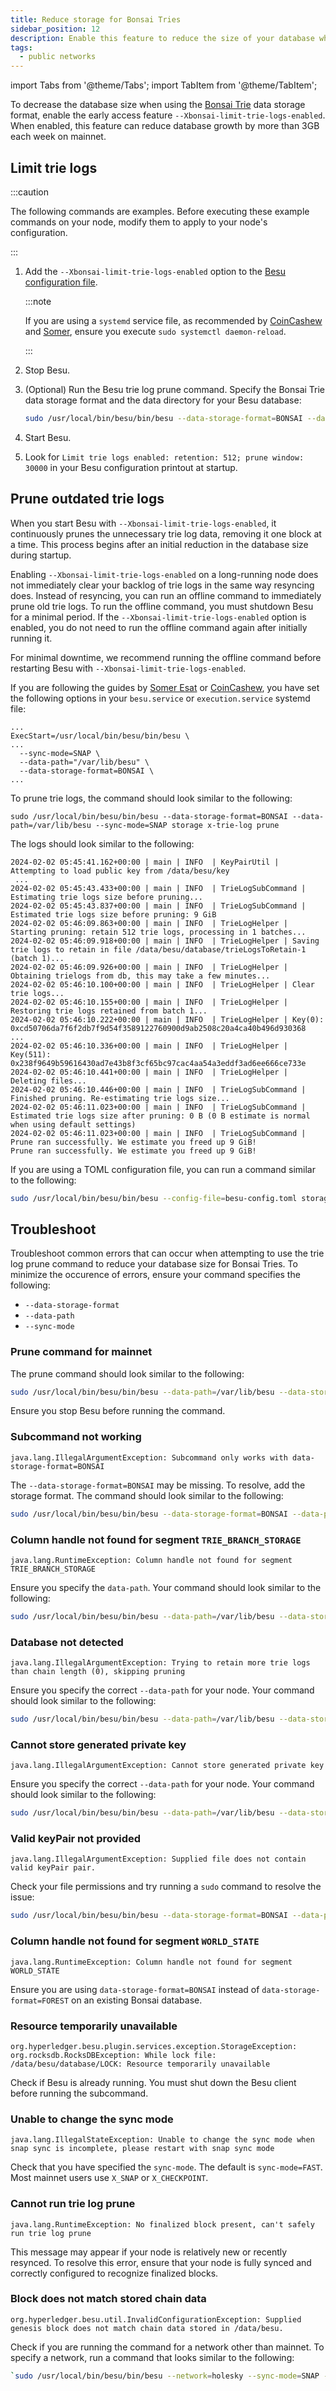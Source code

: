 ```yaml
---
title: Reduce storage for Bonsai Tries
sidebar_position: 12
description: Enable this feature to reduce the size of your database when using Bonsai Tries
tags:
  - public networks
---
```


import Tabs from '@theme/Tabs';
import TabItem from '@theme/TabItem';

To decrease the database size when using the [Bonsai Trie](../concepts/data-storage-formats#bonsai-tries) data storage format, enable the early access feature `--Xbonsai-limit-trie-logs-enabled`. 
When enabled, this feature can reduce database growth by more than 3GB each week on mainnet.

## Limit trie logs

:::caution

The following commands are examples. Before executing these example commands on your node, modify them to apply to your node's configuration.

:::

1. Add the `--Xbonsai-limit-trie-logs-enabled` option to the [Besu configuration file](use-configuration-file).
   
    :::note
    
    If you are using a `systemd` service file, as recommended by [CoinCashew](https://www.coincashew.com/coins/overview-eth/guide-or-how-to-setup-a-validator-on-eth2-mainnet/part-i-installation/step-3-installing-execution-client/besu) 
    and [Somer](https://someresat.medium.com/guide-to-staking-on-ethereum-ubuntu-teku-f09ecd9ef2ee), ensure you execute `sudo systemctl daemon-reload`.
    
    :::
   
1. Stop Besu.
1. (Optional) Run the Besu trie log prune command. Specify the Bonsai Trie data storage format and the data directory for your Besu database:
    ```bash
    sudo /usr/local/bin/besu/bin/besu --data-storage-format=BONSAI --data-path=/var/lib/besu --sync-mode=X_SNAP storage x-trie-log prune
    ```
1. Start Besu.
1. Look for `Limit trie logs enabled: retention: 512; prune window: 30000` in your Besu configuration printout at startup.

## Prune outdated trie logs

When you start Besu with `--Xbonsai-limit-trie-logs-enabled`, it continuously prunes the unnecessary trie log data, removing it one block at a time.
This process begins after an initial reduction in the database size during startup.

Enabling `--Xbonsai-limit-trie-logs-enabled` on a long-running node does not immediately clear your backlog of trie logs in the same way resyncing does. 
Instead of resyncing, you can run an offline command to immediately prune old trie logs. 
To run the offline command, you must shutdown Besu for a minimal period. 
If the `--Xbonsai-limit-trie-logs-enabled` option is enabled, you do not need to run the offline command again after initially running it.

For minimal downtime, we recommend running the offline command before restarting Besu with `--Xbonsai-limit-trie-logs-enabled`.

If you are following the guides by [Somer Esat](https://someresat.medium.com/guide-to-staking-on-ethereum-ubuntu-teku-f09ecd9ef2ee) or [CoinCashew](https://www.coincashew.com/coins/overview-eth/guide-or-how-to-setup-a-validator-on-eth2-mainnet/part-i-installation/step-3-installing-execution-client/besu), you have set the following options in your `besu.service` or `execution.service` systemd file:

```
...
ExecStart=/usr/local/bin/besu/bin/besu \
...
  --sync-mode=SNAP \
  --data-path="/var/lib/besu" \
  --data-storage-format=BONSAI \
...
```
To prune trie logs, the command should look similar to the following:

```
sudo /usr/local/bin/besu/bin/besu --data-storage-format=BONSAI --data-path=/var/lib/besu --sync-mode=SNAP storage x-trie-log prune
```

The logs should look similar to the following:

```
2024-02-02 05:45:41.162+00:00 | main | INFO  | KeyPairUtil | Attempting to load public key from /data/besu/key
 ...
2024-02-02 05:45:43.433+00:00 | main | INFO  | TrieLogSubCommand | Estimating trie logs size before pruning...
2024-02-02 05:45:43.837+00:00 | main | INFO  | TrieLogSubCommand | Estimated trie logs size before pruning: 9 GiB
2024-02-02 05:46:09.863+00:00 | main | INFO  | TrieLogHelper | Starting pruning: retain 512 trie logs, processing in 1 batches...
2024-02-02 05:46:09.918+00:00 | main | INFO  | TrieLogHelper | Saving trie logs to retain in file /data/besu/database/trieLogsToRetain-1 (batch 1)...
2024-02-02 05:46:09.926+00:00 | main | INFO  | TrieLogHelper | Obtaining trielogs from db, this may take a few minutes...
2024-02-02 05:46:10.100+00:00 | main | INFO  | TrieLogHelper | Clear trie logs...
2024-02-02 05:46:10.155+00:00 | main | INFO  | TrieLogHelper | Restoring trie logs retained from batch 1...
2024-02-02 05:46:10.222+00:00 | main | INFO  | TrieLogHelper | Key(0): 0xcd50706da7f6f2db7f9d54f3589122760900d9ab2508c20a4ca40b496d930368
... 
2024-02-02 05:46:10.336+00:00 | main | INFO  | TrieLogHelper | Key(511): 0x238f9649b59616430ad7e43b8f3cf65bc97cac4aa54a3eddf3ad6ee666ce733e
2024-02-02 05:46:10.441+00:00 | main | INFO  | TrieLogHelper | Deleting files...
2024-02-02 05:46:10.446+00:00 | main | INFO  | TrieLogSubCommand | Finished pruning. Re-estimating trie logs size...
2024-02-02 05:46:11.023+00:00 | main | INFO  | TrieLogSubCommand | Estimated trie logs size after pruning: 0 B (0 B estimate is normal when using default settings)
2024-02-02 05:46:11.023+00:00 | main | INFO  | TrieLogSubCommand | Prune ran successfully. We estimate you freed up 9 GiB!
Prune ran successfully. We estimate you freed up 9 GiB!
```

If you are using a TOML configuration file, you can run a command similar to the following:

```bash
sudo /usr/local/bin/besu/bin/besu --config-file=besu-config.toml storage x-trie-log prune
```
## Troubleshoot

Troubleshoot common errors that can occur when attempting to use the trie log prune command to reduce your database size for Bonsai Tries. 
To minimize the occurence of errors, ensure your command specifies the following:

- `--data-storage-format`
- `--data-path`
- `--sync-mode`

### Prune command for mainnet

The prune command should look similar to the following:

```bash
sudo /usr/local/bin/besu/bin/besu --data-path=/var/lib/besu --data-storage-format=BONSAI --sync-mode=SNAP storage x-trie-log prune
```

Ensure you stop Besu before running the command.

###  Subcommand not working

`java.lang.IllegalArgumentException: Subcommand only works with data-storage-format=BONSAI`

The `--data-storage-format=BONSAI` may be missing. 
To resolve, add the storage format. 
The command should look similar to the following:

```bash title="Specify data storage format"
sudo /usr/local/bin/besu/bin/besu --data-storage-format=BONSAI --data-path=/var/lib/besu --sync-mode=SNAP storage x-trie-log prune
```

### Column handle not found for segment `TRIE_BRANCH_STORAGE`

`java.lang.RuntimeException: Column handle not found for segment TRIE_BRANCH_STORAGE`

Ensure you specify the `data-path`. 
Your command should look similar to the following:

```bash
sudo /usr/local/bin/besu/bin/besu --data-path=/var/lib/besu --data-storage-format=BONSAI --sync-mode=SNAP storage x-trie-log prune
```

### Database not detected

`java.lang.IllegalArgumentException: Trying to retain more trie logs than chain length (0), skipping pruning`

Ensure you specify the correct `--data-path` for your node. 
Your command should look similar to the following:

```bash
sudo /usr/local/bin/besu/bin/besu --data-path=/var/lib/besu --data-storage-format=BONSAI --sync-mode=SNAP storage x-trie-log prune
```

### Cannot store generated private key

`java.lang.IllegalArgumentException: Cannot store generated private key`

Ensure you specify the correct `--data-path` for your node. 
Your command should look similar to the following:

```bash
sudo /usr/local/bin/besu/bin/besu --data-path=/var/lib/besu --data-storage-format=BONSAI --sync-mode=SNAP storage x-trie-log prune
```

### Valid keyPair not provided

`java.lang.IllegalArgumentException: Supplied file does not contain valid keyPair pair.`

Check your file permissions and try running a `sudo` command to resolve the issue:

```bash
sudo /usr/local/bin/besu/bin/besu --data-storage-format=BONSAI --data-path=/var/lib/besu storage --sync-mode=SNAP x-trie-log prune
```

### Column handle not found for segment `WORLD_STATE`

`java.lang.RuntimeException: Column handle not found for segment WORLD_STATE`

Ensure you are using `data-storage-format=BONSAI` instead of `data-storage-format=FOREST` on an existing Bonsai database.

### Resource temporarily unavailable

`org.hyperledger.besu.plugin.services.exception.StorageException: org.rocksdb.RocksDBException: While lock file: /data/besu/database/LOCK: Resource temporarily unavailable`

Check if Besu is already running. 
You must shut down the Besu client before running the subcommand.

### Unable to change the sync mode

`java.lang.IllegalStateException: Unable to change the sync mode when snap sync is incomplete, please restart with snap sync mode`

Check that you have specified the `sync-mode`. 
The default is `sync-mode=FAST`. 
Most mainnet users use `X_SNAP` or `X_CHECKPOINT`. 

### Cannot run trie log prune

`java.lang.RuntimeException: No finalized block present, can't safely run trie log prune`

This message may appear if your node is relatively new or recently resynced. 
To resolve this error, ensure that your node is fully synced and correctly configured to recognize finalized blocks.

### Block does not match stored chain data

`org.hyperledger.besu.util.InvalidConfigurationException: Supplied genesis block does not match chain data stored in /data/besu.`

Check if you are running the command for a network other than mainnet. 
To specify a network, run a command that looks similar to the following:

```bash
`sudo /usr/local/bin/besu/bin/besu --network=holesky --sync-mode=SNAP --data-storage-format=BONSAI --data-path=/var/lib/besu storage x-trie-log prune`
```
